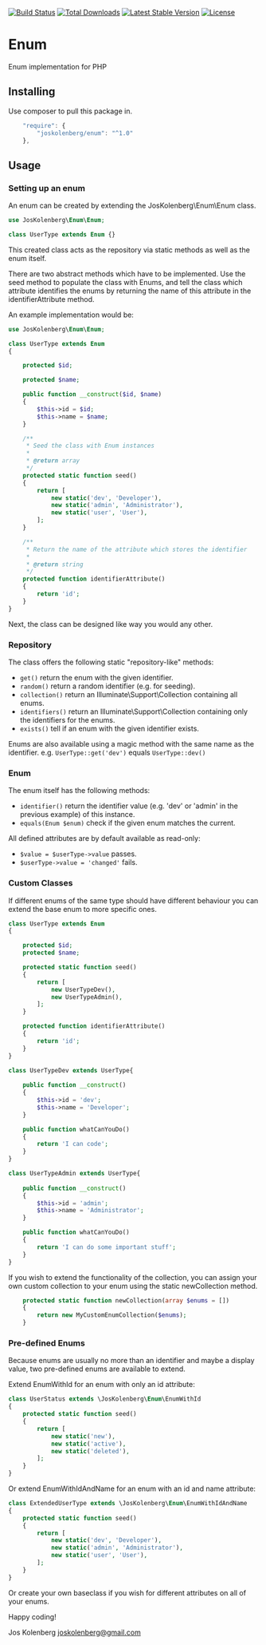 [![Build Status](https://travis-ci.org/joskolenberg/Enum.svg?branch=master)](https://travis-ci.org/joskolenberg/Enum.svg?branch=master)
[![Total Downloads](https://poser.pugx.org/joskolenberg/enum/downloads)](https://packagist.org/packages/joskolenberg/enum)
[![Latest Stable Version](https://poser.pugx.org/joskolenberg/enum/v/stable)](https://packagist.org/packages/joskolenberg/enum)
[![License](https://poser.pugx.org/joskolenberg/enum/license)](https://packagist.org/packages/joskolenberg/enum)

# Enum
Enum implementation for PHP

## Installing

Use composer to pull this package in.

```js
    "require": {
        "joskolenberg/enum": "^1.0"
    },
```

## Usage

### Setting up an enum

An enum can be created by extending the JosKolenberg\Enum\Enum class.

```php
use JosKolenberg\Enum\Enum;

class UserType extends Enum {}
```
This created class acts as the repository via static methods as well as the enum itself.

There are two abstract methods which have to be implemented.
Use the seed method to populate the class with Enums, and tell the class which attribute identifies the enums by returning the name of this attribute in the identifierAttribute method.

An example implementation would be:

```php
use JosKolenberg\Enum\Enum;

class UserType extends Enum
{

    protected $id;

    protected $name;

    public function __construct($id, $name)
    {
        $this->id = $id;
        $this->name = $name;
    }

    /**
     * Seed the class with Enum instances
     *
     * @return array
     */
    protected static function seed()
    {
        return [
            new static('dev', 'Developer'),
            new static('admin', 'Administrator'),
            new static('user', 'User'),
        ];
    }

    /**
     * Return the name of the attribute which stores the identifier
     *
     * @return string
     */
    protected function identifierAttribute()
    {
        return 'id';
    }
}
```

Next, the class can be designed like way you would any other.

### Repository
The class offers the following static "repository-like" methods:
- `get()` return the enum with the given identifier.
- `random()` return a random identifier (e.g. for seeding).
- `collection()` return an Illuminate\Support\Collection containing all enums.
- `identifiers()` return an Illuminate\Support\Collection containing only the identifiers for the enums.
- `exists()` tell if an enum with the given identifier exists.

Enums are also available using a magic method with the same name as the identifier. e.g. `UserType::get('dev')` equals `UserType::dev()`

### Enum
The enum itself has the following methods:
- `identifier()` return the identifier value (e.g. 'dev' or 'admin' in the previous example) of this instance.
- `equals(Enum $enum)` check if the given enum matches the current.

All defined attributes are by default available as read-only:
- `$value = $userType->value` passes.
- `$userType->value = 'changed'` fails.

### Custom Classes
If different enums of the same type should have different behaviour you can extend the base enum to more specific ones.
```php
class UserType extends Enum
{

    protected $id;
    protected $name;

    protected static function seed()
    {
        return [
            new UserTypeDev(),
            new UserTypeAdmin(),
        ];
    }

    protected function identifierAttribute()
    {
        return 'id';
    }
}

class UserTypeDev extends UserType{
    
    public function __construct()
    {
        $this->id = 'dev';
        $this->name = 'Developer';
    }

    public function whatCanYouDo()
    {
        return 'I can code';
    }
}

class UserTypeAdmin extends UserType{
    
    public function __construct()
    {
        $this->id = 'admin';
        $this->name = 'Administrator';
    }

    public function whatCanYouDo()
    {
        return 'I can do some important stuff';
    }
}
```

If you wish to extend the functionality of the collection, you can assign your own custom collection to your enum using the static newCollection method.
```php
    protected static function newCollection(array $enums = [])
    {
        return new MyCustomEnumCollection($enums);
    }
```

### Pre-defined Enums

Because enums are usually no more than an identifier and maybe a display value, two pre-defined enums are available to extend.

Extend EnumWithId for an enum with only an id attribute:
```php
class UserStatus extends \JosKolenberg\Enum\EnumWithId
{
    protected static function seed()
    {
        return [
            new static('new'),
            new static('active'),
            new static('deleted'),
        ];
    }
}
```
Or extend EnumWithIdAndName for an enum with an id and name attribute:
```php
class ExtendedUserType extends \JosKolenberg\Enum\EnumWithIdAndName
{
    protected static function seed()
    {
        return [
            new static('dev', 'Developer'),
            new static('admin', 'Administrator'),
            new static('user', 'User'),
        ];
    }
}
```
Or create your own baseclass if you wish for different attributes on all of your enums.

Happy coding!

Jos Kolenberg <joskolenberg@gmail.com>
